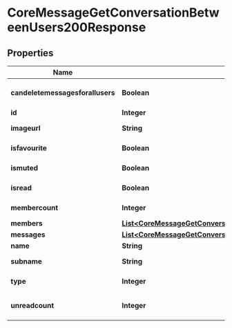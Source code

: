 

# CoreMessageGetConversationBetweenUsers200Response


## Properties

| Name | Type | Description | Notes |
|------------ | ------------- | ------------- | -------------|
|**candeletemessagesforallusers** | **Boolean** | If the user can delete messages in the conversation for all users |  [optional] |
|**id** | **Integer** | The conversation id |  |
|**imageurl** | **String** | A link to the conversation picture, if set |  [optional] |
|**isfavourite** | **Boolean** | If the user marked this conversation as a favourite |  |
|**ismuted** | **Boolean** | If the user muted this conversation |  |
|**isread** | **Boolean** | If the user has read all messages in the conversation |  |
|**membercount** | **Integer** | Total number of conversation members |  |
|**members** | [**List&lt;CoreMessageGetConversationBetweenUsers200ResponseMembersInner&gt;**](CoreMessageGetConversationBetweenUsers200ResponseMembersInner.md) |  |  |
|**messages** | [**List&lt;CoreMessageGetConversationBetweenUsers200ResponseMessagesInner&gt;**](CoreMessageGetConversationBetweenUsers200ResponseMessagesInner.md) |  |  |
|**name** | **String** | The conversation name, if set |  [optional] |
|**subname** | **String** | A subtitle for the conversation name, if set |  [optional] |
|**type** | **Integer** | The type of the conversation (1&#x3D;individual,2&#x3D;group,3&#x3D;self) |  |
|**unreadcount** | **Integer** | The number of unread messages in this conversation |  [optional] |



